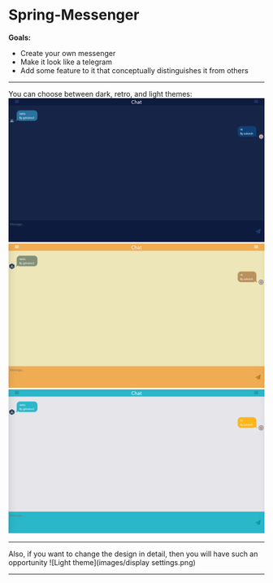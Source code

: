 # Spring-Messenger
**Goals:**

- Create your own messenger
- Make it look like a telegram
- Add some feature to it that conceptually distinguishes it from others

 ****
You can choose between dark, retro, and light themes:
![Dark theme](images/dark%20theme%20chat.png)
![Retro theme](images/retro%20theme%20chat.png)
![Light theme](images/light%20theme%20chat.png)
 ****
Also, if you want to change the design in detail, then you will have such an opportunity
![Light theme](images/display settings.png)
 ****